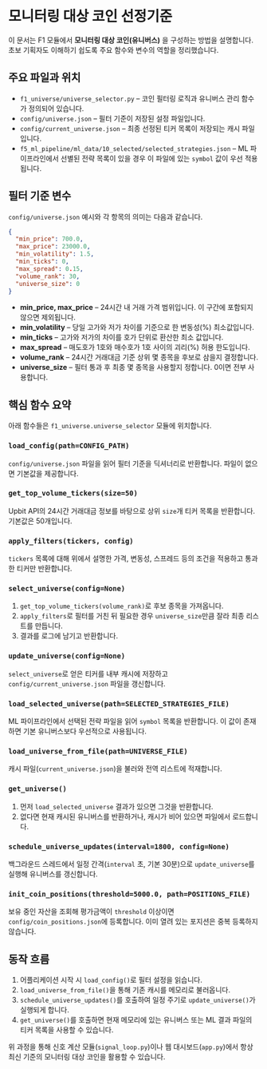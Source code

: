 # 모니터링 대상 코인 선정기준

이 문서는 F1 모듈에서 **모니터링 대상 코인(유니버스)** 을 구성하는 방법을 설명합니다. 초보 기획자도 이해하기 쉽도록 주요 함수와 변수의 역할을 정리했습니다.

## 주요 파일과 위치

- `f1_universe/universe_selector.py` – 코인 필터링 로직과 유니버스 관리 함수가 정의되어 있습니다.
- `config/universe.json` – 필터 기준이 저장된 설정 파일입니다.
- `config/current_universe.json` – 최종 선정된 티커 목록이 저장되는 캐시 파일입니다.
- `f5_ml_pipeline/ml_data/10_selected/selected_strategies.json` – ML 파이프라인에서 선별된 전략 목록이 있을 경우 이 파일에 있는 `symbol` 값이 우선 적용됩니다.

## 필터 기준 변수

`config/universe.json` 예시와 각 항목의 의미는 다음과 같습니다.

```json
{
  "min_price": 700.0,
  "max_price": 23000.0,
  "min_volatility": 1.5,
  "min_ticks": 0,
  "max_spread": 0.15,
  "volume_rank": 30,
  "universe_size": 0
}
```

- **min_price, max_price** – 24시간 내 거래 가격 범위입니다. 이 구간에 포함되지 않으면 제외됩니다.
- **min_volatility** – 당일 고가와 저가 차이를 기준으로 한 변동성(%) 최소값입니다.
- **min_ticks** – 고가와 저가의 차이를 호가 단위로 환산한 최소 값입니다.
- **max_spread** – 매도호가 1호와 매수호가 1호 사이의 괴리(%) 허용 한도입니다.
- **volume_rank** – 24시간 거래대금 기준 상위 몇 종목을 후보로 삼을지 결정합니다.
- **universe_size** – 필터 통과 후 최종 몇 종목을 사용할지 정합니다. 0이면 전부 사용합니다.

## 핵심 함수 요약

아래 함수들은 `f1_universe.universe_selector` 모듈에 위치합니다.

### `load_config(path=CONFIG_PATH)`

`config/universe.json` 파일을 읽어 필터 기준을 딕셔너리로 반환합니다. 파일이 없으면 기본값을 제공합니다.

### `get_top_volume_tickers(size=50)`

Upbit API의 24시간 거래대금 정보를 바탕으로 상위 `size`개 티커 목록을 반환합니다. 기본값은 50개입니다.

### `apply_filters(tickers, config)`

`tickers` 목록에 대해 위에서 설명한 가격, 변동성, 스프레드 등의 조건을 적용하고 통과한 티커만 반환합니다.

### `select_universe(config=None)`

1. `get_top_volume_tickers(volume_rank)`로 후보 종목을 가져옵니다.
2. `apply_filters`로 필터를 거친 뒤 필요한 경우 `universe_size`만큼 잘라 최종 리스트를 만듭니다.
3. 결과를 로그에 남기고 반환합니다.

### `update_universe(config=None)`

`select_universe`로 얻은 티커를 내부 캐시에 저장하고 `config/current_universe.json` 파일을 갱신합니다.

### `load_selected_universe(path=SELECTED_STRATEGIES_FILE)`

ML 파이프라인에서 선택된 전략 파일을 읽어 `symbol` 목록을 반환합니다. 이 값이 존재하면 기본 유니버스보다 우선적으로 사용됩니다.

### `load_universe_from_file(path=UNIVERSE_FILE)`

캐시 파일(`current_universe.json`)을 불러와 전역 리스트에 적재합니다.

### `get_universe()`

1. 먼저 `load_selected_universe` 결과가 있으면 그것을 반환합니다.
2. 없다면 현재 캐시된 유니버스를 반환하거나, 캐시가 비어 있으면 파일에서 로드합니다.

### `schedule_universe_updates(interval=1800, config=None)`

백그라운드 스레드에서 일정 간격(`interval` 초, 기본 30분)으로 `update_universe`를 실행해 유니버스를 갱신합니다.

### `init_coin_positions(threshold=5000.0, path=POSITIONS_FILE)`

보유 중인 자산을 조회해 평가금액이 `threshold` 이상이면 `config/coin_positions.json`에 등록합니다. 이미 열려 있는 포지션은 중복 등록하지 않습니다.

## 동작 흐름

1. 어플리케이션 시작 시 `load_config()`로 필터 설정을 읽습니다.
2. `load_universe_from_file()`을 통해 기존 캐시를 메모리로 불러옵니다.
3. `schedule_universe_updates()`를 호출하여 일정 주기로 `update_universe()`가 실행되게 합니다.
4. `get_universe()`를 호출하면 현재 메모리에 있는 유니버스 또는 ML 결과 파일의 티커 목록을 사용할 수 있습니다.

위 과정을 통해 신호 계산 모듈(`signal_loop.py`)이나 웹 대시보드(`app.py`)에서 항상 최신 기준의 모니터링 대상 코인을 활용할 수 있습니다.

